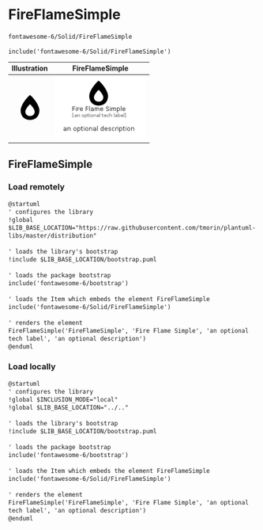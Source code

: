 # FireFlameSimple


```text
fontawesome-6/Solid/FireFlameSimple
```

```text
include('fontawesome-6/Solid/FireFlameSimple')
```



| Illustration | FireFlameSimple |
| :---: | :---: |
| ![illustration for Illustration](../../fontawesome-6/Solid/FireFlameSimple.png) | ![illustration for FireFlameSimple](../../fontawesome-6/Solid/FireFlameSimple.Local.png) |




## FireFlameSimple

### Load remotely
```plantuml
@startuml
' configures the library
!global $LIB_BASE_LOCATION="https://raw.githubusercontent.com/tmorin/plantuml-libs/master/distribution"

' loads the library's bootstrap
!include $LIB_BASE_LOCATION/bootstrap.puml

' loads the package bootstrap
include('fontawesome-6/bootstrap')

' loads the Item which embeds the element FireFlameSimple
include('fontawesome-6/Solid/FireFlameSimple')

' renders the element
FireFlameSimple('FireFlameSimple', 'Fire Flame Simple', 'an optional tech label', 'an optional description')
@enduml
```

### Load locally
```plantuml
@startuml
' configures the library
!global $INCLUSION_MODE="local"
!global $LIB_BASE_LOCATION="../.."

' loads the library's bootstrap
!include $LIB_BASE_LOCATION/bootstrap.puml

' loads the package bootstrap
include('fontawesome-6/bootstrap')

' loads the Item which embeds the element FireFlameSimple
include('fontawesome-6/Solid/FireFlameSimple')

' renders the element
FireFlameSimple('FireFlameSimple', 'Fire Flame Simple', 'an optional tech label', 'an optional description')
@enduml
```

